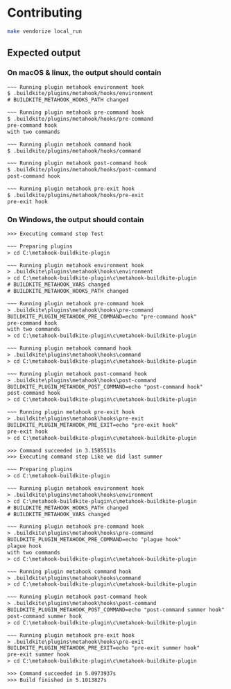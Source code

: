 # Contributing

```bash
make vendorize local_run
```

## Expected output

### On macOS & linux, the output should contain

```txt
~~~ Running plugin metahook environment hook
$ .buildkite/plugins/metahook/hooks/environment
# BUILDKITE_METAHOOK_HOOKS_PATH changed

~~~ Running plugin metahook pre-command hook
$ .buildkite/plugins/metahook/hooks/pre-command
pre-command hook
with two commands

~~~ Running plugin metahook command hook
$ .buildkite/plugins/metahook/hooks/command

~~~ Running plugin metahook post-command hook
$ .buildkite/plugins/metahook/hooks/post-command
post-command hook

~~~ Running plugin metahook pre-exit hook
$ .buildkite/plugins/metahook/hooks/pre-exit
pre-exit hook
```

### On Windows, the output should contain

```txt
>>> Executing command step Test

~~~ Preparing plugins
> cd C:\metahook-buildkite-plugin

~~~ Running plugin metahook environment hook
> .buildkite\plugins\metahook\hooks\environment
> cd C:\metahook-buildkite-plugin\c\metahook-buildkite-plugin
# BUILDKITE_METAHOOK_VARS changed
# BUILDKITE_METAHOOK_HOOKS_PATH changed

~~~ Running plugin metahook pre-command hook
> .buildkite\plugins\metahook\hooks\pre-command
BUILDKITE_PLUGIN_METAHOOK_PRE_COMMAND=echo "pre-command hook"
pre-command hook
with two commands
> cd C:\metahook-buildkite-plugin\c\metahook-buildkite-plugin

~~~ Running plugin metahook command hook
> .buildkite\plugins\metahook\hooks\command
> cd C:\metahook-buildkite-plugin\c\metahook-buildkite-plugin

~~~ Running plugin metahook post-command hook
> .buildkite\plugins\metahook\hooks\post-command
BUILDKITE_PLUGIN_METAHOOK_POST_COMMAND=echo "post-command hook"
post-command hook
> cd C:\metahook-buildkite-plugin\c\metahook-buildkite-plugin

~~~ Running plugin metahook pre-exit hook
> .buildkite\plugins\metahook\hooks\pre-exit
BUILDKITE_PLUGIN_METAHOOK_PRE_EXIT=echo "pre-exit hook"
pre-exit hook
> cd C:\metahook-buildkite-plugin\c\metahook-buildkite-plugin

>>> Command succeeded in 3.1585511s
>>> Executing command step Like we did last summer

~~~ Preparing plugins
> cd C:\metahook-buildkite-plugin

~~~ Running plugin metahook environment hook
> .buildkite\plugins\metahook\hooks\environment
> cd C:\metahook-buildkite-plugin\c\metahook-buildkite-plugin
# BUILDKITE_METAHOOK_HOOKS_PATH changed
# BUILDKITE_METAHOOK_VARS changed

~~~ Running plugin metahook pre-command hook
> .buildkite\plugins\metahook\hooks\pre-command
BUILDKITE_PLUGIN_METAHOOK_PRE_COMMAND=echo "plague hook"
plague hook
with two commands
> cd C:\metahook-buildkite-plugin\c\metahook-buildkite-plugin

~~~ Running plugin metahook command hook
> .buildkite\plugins\metahook\hooks\command
> cd C:\metahook-buildkite-plugin\c\metahook-buildkite-plugin

~~~ Running plugin metahook post-command hook
> .buildkite\plugins\metahook\hooks\post-command
BUILDKITE_PLUGIN_METAHOOK_POST_COMMAND=echo "post-command summer hook"
post-command summer hook
> cd C:\metahook-buildkite-plugin\c\metahook-buildkite-plugin

~~~ Running plugin metahook pre-exit hook
> .buildkite\plugins\metahook\hooks\pre-exit
BUILDKITE_PLUGIN_METAHOOK_PRE_EXIT=echo "pre-exit summer hook"
pre-exit summer hook
> cd C:\metahook-buildkite-plugin\c\metahook-buildkite-plugin

>>> Command succeeded in 5.0973937s
>>> Build finished in 5.1013827s
```
